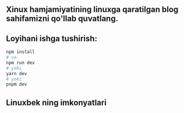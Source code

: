## Xinux hamjamiyatining linuxga qaratilgan blog sahifamizni qo'llab quvatlang.

## Loyihani ishga tushirish:

```bash
npm install
# va
npm run dev
# yoki
yarn dev
# yoki
pnpm dev
```
## Linuxbek ning imkonyatlari
